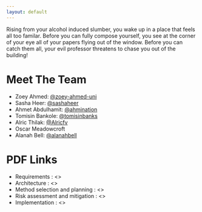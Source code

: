 ```yaml
---
layout: default 
---
```


Rising from your alcohol induced slumber, you wake up in a place that feels all too familar. Before you can fully compose yourself, you see at the corner of your eye all of your papers flying out of the window. Before you can catch them all, your evil professor threatens to chase you out of the building!

# Meet The Team
- Zoey Ahmed: [@zoey-ahmed-uni](https://github.com/zoey-ahmed-uni)
- Sasha Heer: [@sashaheer](https://github.com/sashaheer)  
- Ahmet Abdulhamit: [@ahmination](https://github.com/ahmination) 
- Tomisin Bankole: [@tomisinbanks](https://github.com/tomisinbanks)
- Alric Thilak: [@Alricfv](https://github.com/Alricfv)
- Oscar Meadowcroft
- Alanah Bell: [@alanahbell](https://github.com/alanahbell)

# PDF Links
- Requirements : <<TODO>>
- Architecture : <<TODO>>
- Method selection and planning : <<TODO>>
- Risk assessment and mitigation : <<TODO>>
- Implementation : <<TODO>>
